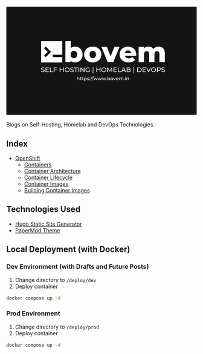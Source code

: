 [![Blog Cover Image](./static/bovem-cover.png)](https://www.bovem.in/)

Blogs on Self-Hosting, Homelab and DevOps Technologies.

## Index
-  <a target=_blank href="https://www.bovem.in/posts/openshift/">OpenShift</a>
    -  <a target=_blank href="https://www.bovem.in/posts/openshift/containers/">Containers</a>
    -  <a target=_blank href="https://www.bovem.in/posts/openshift/container-architecture/">Container Architecture</a>
    -  <a target=_blank href="https://www.bovem.in/posts/openshift/container-lifecycle/">Container Lifecycle</a>
    -  <a target=_blank href="https://www.bovem.in/posts/openshift/container-images/">Container Images</a>
    -  <a target=_blank href="https://www.bovem.in/posts/openshift/building-container-images/">Building Container Images</a>

## Technologies Used
- [Hugo Static Site Generator](https://gohugo.io/)
- [PaperMod Theme](https://github.com/adityatelange/hugo-PaperMod)

## Local Deployment (with Docker)

### Dev Environment (with Drafts and Future Posts)
1. Change directory to `/deploy/dev`
2. Deploy container
```bash
docker compose up -d
```

### Prod Environment
1. Change directory to `/deploy/prod`
2. Deploy container
```bash
docker compose up -d
```